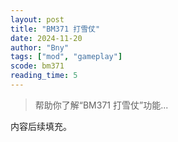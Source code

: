 ```yaml
---
layout: post
title: "BM371 打雪仗"
date: 2024-11-20
author: "Bny"
tags: ["mod", "gameplay"]
scode: bm371
reading_time: 5
---
```


> 帮助你了解“BM371 打雪仗”功能...

内容后续填充。
